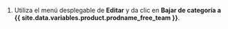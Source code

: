 1. Utiliza el menú desplegable de **Editar** y da clic en **Bajar de categoría a {{ site.data.variables.product.prodname_free_team }}**.
